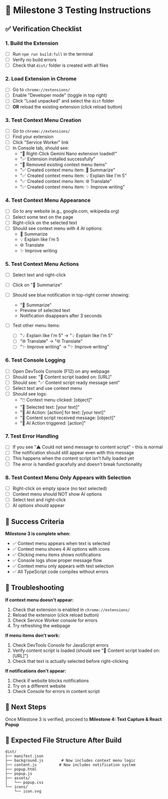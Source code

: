 # 🧪 Milestone 3 Testing Instructions

## ✅ Verification Checklist

### 1. Build the Extension

- [ ] Run `npm run build:full` in the terminal
- [ ] Verify no build errors
- [ ] Check that `dist/` folder is created with all files

### 2. Load Extension in Chrome

- [ ] Go to `chrome://extensions/`
- [ ] Enable "Developer mode" (toggle in top right)
- [ ] Click "Load unpacked" and select the `dist` folder
- [ ] **OR** reload the existing extension (click reload button)

### 3. Test Context Menu Creation

- [ ] Go to `chrome://extensions/`
- [ ] Find your extension
- [ ] Click "Service Worker" link
- [ ] In Console tab, should see:
  - "🚀 Right-Click Gemini Nano extension loaded!"
  - "✅ Extension installed successfully"
  - "🧹 Removed existing context menu items"
  - "✅ Created context menu item: 📝 Summarize"
  - "✅ Created context menu item: 💡 Explain like I'm 5"
  - "✅ Created context menu item: 🌐 Translate"
  - "✅ Created context menu item: ✨ Improve writing"

### 4. Test Context Menu Appearance

- [ ] Go to any website (e.g., google.com, wikipedia.org)
- [ ] Select some text on the page
- [ ] Right-click on the selected text
- [ ] Should see context menu with 4 AI options:
  - 📝 Summarize
  - 💡 Explain like I'm 5
  - 🌐 Translate
  - ✨ Improve writing

### 5. Test Context Menu Actions

- [ ] Select text and right-click
- [ ] Click on "📝 Summarize"
- [ ] Should see blue notification in top-right corner showing:

  - "📝 Summarize"
  - Preview of selected text
  - Notification disappears after 3 seconds

- [ ] Test other menu items:
  - [ ] "💡 Explain like I'm 5" → "💡 Explain like I'm 5"
  - [ ] "🌐 Translate" → "🌐 Translate"
  - [ ] "✨ Improve writing" → "✨ Improve writing"

### 6. Test Console Logging

- [ ] Open DevTools Console (F12) on any webpage
- [ ] Should see: "📄 Content script loaded on: [URL]"
- [ ] Should see: "✅ Content script ready message sent"
- [ ] Select text and use context menu
- [ ] Should see logs:
  - "🖱️ Context menu clicked: [object]"
  - "📝 Selected text: [your text]"
  - "🤖 AI Action: [action] for text: [your text]"
  - "📨 Content script received message: [object]"
  - "🤖 AI Action triggered: [action]"

### 7. Test Error Handling

- [ ] If you see "⚠️ Could not send message to content script" - this is normal
- [ ] The notification should still appear even with this message
- [ ] This happens when the content script isn't fully loaded yet
- [ ] The error is handled gracefully and doesn't break functionality

### 8. Test Context Menu Only Appears with Selection

- [ ] Right-click on empty space (no text selected)
- [ ] Context menu should NOT show AI options
- [ ] Select text and right-click
- [ ] AI options should appear

## 🎯 Success Criteria

**Milestone 3 is complete when:**

- ✅ Context menu appears when text is selected
- ✅ Context menu shows 4 AI options with icons
- ✅ Clicking menu items shows notifications
- ✅ Console logs show proper message flow
- ✅ Context menu only appears with text selection
- ✅ All TypeScript code compiles without errors

## 🚨 Troubleshooting

**If context menu doesn't appear:**

1. Check that extension is enabled in `chrome://extensions/`
2. Reload the extension (click reload button)
3. Check Service Worker console for errors
4. Try refreshing the webpage

**If menu items don't work:**

1. Check DevTools Console for JavaScript errors
2. Verify content script is loaded (should see "📄 Content script loaded on: [URL]")
3. Check that text is actually selected before right-clicking

**If notifications don't appear:**

1. Check if website blocks notifications
2. Try on a different website
3. Check Console for errors in content script

## 🎉 Next Steps

Once Milestone 3 is verified, proceed to **Milestone 4: Text Capture & React Popup**

## 📁 Expected File Structure After Build

```
dist/
├── manifest.json
├── background.js        # Now includes context menu logic
├── content.js          # Now includes notification system
├── popup.html
├── popup.js
├── assets/
│   └── popup.css
└── icons/
    └── icon.svg
```
